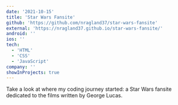 ```yaml
---
date: '2021-10-15'
title: 'Star Wars Fansite'
github: 'https://github.com/nragland37/star-wars-fansite'
external: 'https://nragland37.github.io/star-wars-fansite/'
android: ''
ios: ''
tech:
  - 'HTML'
  - 'CSS'
  - 'JavaScript'
company: ''
showInProjects: true
---
```


<!--
<p align="center">
  <img src="/assets/projects/starwars-logo.avif" alt="Star Wars" style="width: 100%; max-width: 275px;" />
</p>
-->

Take a look at where my coding journey started: a Star Wars fansite dedicated to the films written by George Lucas.
